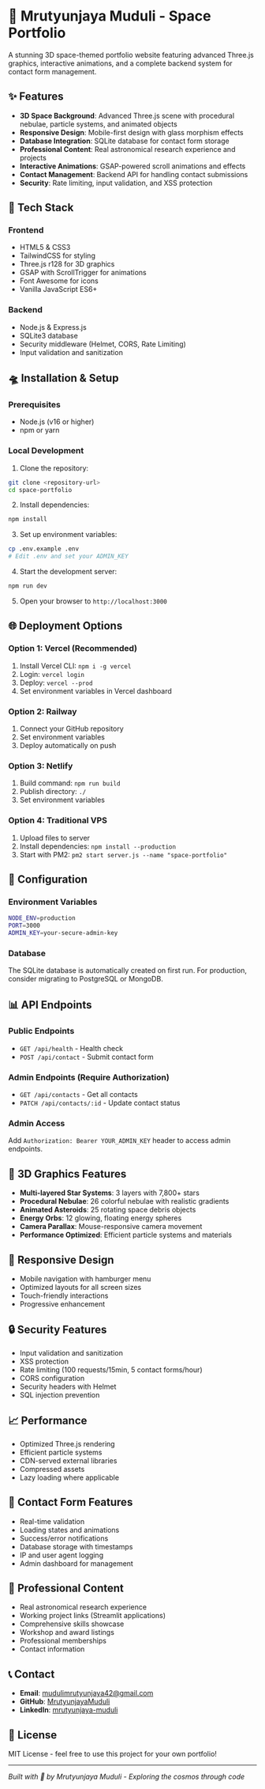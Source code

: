 # 🌌 Mrutyunjaya Muduli - Space Portfolio

A stunning 3D space-themed portfolio website featuring advanced Three.js graphics, interactive animations, and a complete backend system for contact form management.

## ✨ Features

- **3D Space Background**: Advanced Three.js scene with procedural nebulae, particle systems, and animated objects
- **Responsive Design**: Mobile-first design with glass morphism effects
- **Database Integration**: SQLite database for contact form storage
- **Professional Content**: Real astronomical research experience and projects
- **Interactive Animations**: GSAP-powered scroll animations and effects
- **Contact Management**: Backend API for handling contact submissions
- **Security**: Rate limiting, input validation, and XSS protection

## 🚀 Tech Stack

### Frontend
- HTML5 & CSS3
- TailwindCSS for styling
- Three.js r128 for 3D graphics
- GSAP with ScrollTrigger for animations
- Font Awesome for icons
- Vanilla JavaScript ES6+

### Backend
- Node.js & Express.js
- SQLite3 database
- Security middleware (Helmet, CORS, Rate Limiting)
- Input validation and sanitization

## 🛸 Installation & Setup

### Prerequisites
- Node.js (v16 or higher)
- npm or yarn

### Local Development

1. Clone the repository:
```bash
git clone <repository-url>
cd space-portfolio
```

2. Install dependencies:
```bash
npm install
```

3. Set up environment variables:
```bash
cp .env.example .env
# Edit .env and set your ADMIN_KEY
```

4. Start the development server:
```bash
npm run dev
```

5. Open your browser to `http://localhost:3000`

## 🌐 Deployment Options

### Option 1: Vercel (Recommended)
1. Install Vercel CLI: `npm i -g vercel`
2. Login: `vercel login`
3. Deploy: `vercel --prod`
4. Set environment variables in Vercel dashboard

### Option 2: Railway
1. Connect your GitHub repository
2. Set environment variables
3. Deploy automatically on push

### Option 3: Netlify
1. Build command: `npm run build`
2. Publish directory: `./`
3. Set environment variables

### Option 4: Traditional VPS
1. Upload files to server
2. Install dependencies: `npm install --production`
3. Start with PM2: `pm2 start server.js --name "space-portfolio"`

## 🔧 Configuration

### Environment Variables
```bash
NODE_ENV=production
PORT=3000
ADMIN_KEY=your-secure-admin-key
```

### Database
The SQLite database is automatically created on first run. For production, consider migrating to PostgreSQL or MongoDB.

## 📊 API Endpoints

### Public Endpoints
- `GET /api/health` - Health check
- `POST /api/contact` - Submit contact form

### Admin Endpoints (Require Authorization)
- `GET /api/contacts` - Get all contacts
- `PATCH /api/contacts/:id` - Update contact status

### Admin Access
Add `Authorization: Bearer YOUR_ADMIN_KEY` header to access admin endpoints.

## 🎨 3D Graphics Features

- **Multi-layered Star Systems**: 3 layers with 7,800+ stars
- **Procedural Nebulae**: 26 colorful nebulae with realistic gradients
- **Animated Asteroids**: 25 rotating space debris objects
- **Energy Orbs**: 12 glowing, floating energy spheres
- **Camera Parallax**: Mouse-responsive camera movement
- **Performance Optimized**: Efficient particle systems and materials

## 📱 Responsive Design

- Mobile navigation with hamburger menu
- Optimized layouts for all screen sizes
- Touch-friendly interactions
- Progressive enhancement

## 🔒 Security Features

- Input validation and sanitization
- XSS protection
- Rate limiting (100 requests/15min, 5 contact forms/hour)
- CORS configuration
- Security headers with Helmet
- SQL injection prevention

## 📈 Performance

- Optimized Three.js rendering
- Efficient particle systems
- CDN-served external libraries
- Compressed assets
- Lazy loading where applicable

## 🎯 Contact Form Features

- Real-time validation
- Loading states and animations
- Success/error notifications
- Database storage with timestamps
- IP and user agent logging
- Admin dashboard for management

## 🌟 Professional Content

- Real astronomical research experience
- Working project links (Streamlit applications)
- Comprehensive skills showcase
- Workshop and award listings
- Professional memberships
- Contact information

## 📞 Contact

- **Email**: mudulimrutyunjaya42@gmail.com
- **GitHub**: [MrutyunjayaMuduli](https://github.com/studentofstars)
- **LinkedIn**: [mrutyunjaya-muduli](https://www.linkedin.com/in/mrutyunjaya-muduli-8a124a257?utm_source=share&utm_campaign=share_via&utm_content=profile&utm_medium=android_app)

## 📄 License

MIT License - feel free to use this project for your own portfolio!

---

*Built with 💫 by Mrutyunjaya Muduli - Exploring the cosmos through code*
